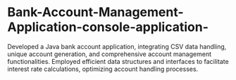 # Bank-Account-Management-Application-console-application-
Developed a Java bank account application, integrating CSV data handling, unique account generation, and comprehensive account management functionalities. Employed efficient data structures and interfaces to facilitate interest rate calculations, optimizing account handling processes.
